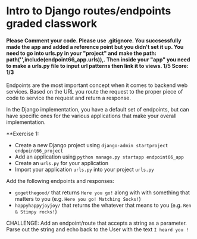 # Intro to Django routes/endpoints graded classwork 
#### Please Comment your code. Please use .gitignore. You succsessfully made the app and added a reference point but you didn't set it up. You need to go into urls.py in your "project" and make the path: path('',include(endpoint66_app.urls)),. Then inside your "app" you need to make a urls.py file to input url patterns then link it to views. 1/5 Score: 1/3
Endpoints are the most important concept when it comes to backend web services. Based on the URL you route the request to the proper piece of code to service the request and return a response.

In the Django implementation, you have a default set of endpoints, but can have specific ones for the various applications that make your overall implementation.

**Exercise 1:
* Create a new Django project using ```django-admin startproject endpoint66_project```
* Add an application using ```python manage.py startapp endpoint66_app```
* Create an ```urls.py``` for your application 
* Import your application ```urls.py``` into your project ```urls.py```


Add the following endpoints and responses:

* ```gogetthegood/``` that returns ```Here you go!``` along with with something that matters to you (e.g. ```Here you go! Matching Socks!```)
* ```happyhappyjoyjoy/``` that returns the whatever that means to you (e.g. ```Ren & Stimpy rocks!```)

CHALLENGE:
Add an endpoint/route that accepts a string as a parameter. Parse out the string and echo back to the User with the text ```I heard you !```




